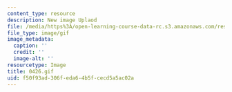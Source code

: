 ```yaml
---
content_type: resource
description: New image Uplaod
file: /media/https%3A/open-learning-course-data-rc.s3.amazonaws.com/res-21g-01-kana-spring-2010/f50f93ad306feda64b5fcecd5a5ac02a_0426.gif
file_type: image/gif
image_metadata:
  caption: ''
  credit: ''
  image-alt: ''
resourcetype: Image
title: 0426.gif
uid: f50f93ad-306f-eda6-4b5f-cecd5a5ac02a
---
```

